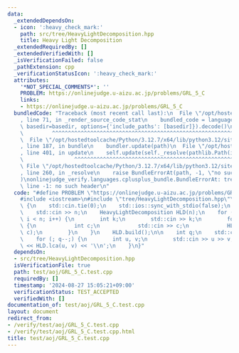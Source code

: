 ```yaml
---
data:
  _extendedDependsOn:
  - icon: ':heavy_check_mark:'
    path: src/tree/HeavyLightDecomposition.hpp
    title: Heavy Light Decomposition
  _extendedRequiredBy: []
  _extendedVerifiedWith: []
  _isVerificationFailed: false
  _pathExtension: cpp
  _verificationStatusIcon: ':heavy_check_mark:'
  attributes:
    '*NOT_SPECIAL_COMMENTS*': ''
    PROBLEM: https://onlinejudge.u-aizu.ac.jp/problems/GRL_5_C
    links:
    - https://onlinejudge.u-aizu.ac.jp/problems/GRL_5_C
  bundledCode: "Traceback (most recent call last):\n  File \"/opt/hostedtoolcache/Python/3.12.7/x64/lib/python3.12/site-packages/onlinejudge_verify/documentation/build.py\"\
    , line 71, in _render_source_code_stat\n    bundled_code = language.bundle(stat.path,\
    \ basedir=basedir, options={'include_paths': [basedir]}).decode()\n          \
    \         ^^^^^^^^^^^^^^^^^^^^^^^^^^^^^^^^^^^^^^^^^^^^^^^^^^^^^^^^^^^^^^^^^^^^^^^^^^^^^^^^^\n\
    \  File \"/opt/hostedtoolcache/Python/3.12.7/x64/lib/python3.12/site-packages/onlinejudge_verify/languages/cplusplus.py\"\
    , line 187, in bundle\n    bundler.update(path)\n  File \"/opt/hostedtoolcache/Python/3.12.7/x64/lib/python3.12/site-packages/onlinejudge_verify/languages/cplusplus_bundle.py\"\
    , line 401, in update\n    self.update(self._resolve(pathlib.Path(included), included_from=path))\n\
    \                ^^^^^^^^^^^^^^^^^^^^^^^^^^^^^^^^^^^^^^^^^^^^^^^^^^^^^^^^^\n \
    \ File \"/opt/hostedtoolcache/Python/3.12.7/x64/lib/python3.12/site-packages/onlinejudge_verify/languages/cplusplus_bundle.py\"\
    , line 260, in _resolve\n    raise BundleErrorAt(path, -1, \"no such header\"\
    )\nonlinejudge_verify.languages.cplusplus_bundle.BundleErrorAt: tree/HeavyLightDecomposition.hpp:\
    \ line -1: no such header\n"
  code: "#define PROBLEM \"https://onlinejudge.u-aizu.ac.jp/problems/GRL_5_C\"\n\n\
    #include <iostream>\n#include \"tree/HeavyLightDecomposition.hpp\"\n\nint main()\
    \ {\n    std::cin.tie(0);\n    std::ios::sync_with_stdio(false);\n    int n;\n\
    \    std::cin >> n;\n    HeavyLightDecomposition HLD(n);\n    for (int i = 0;\
    \ i < n; i++) {\n        int k;\n        std::cin >> k;\n        for (; k--;)\
    \ {\n            int c;\n            std::cin >> c;\n            HLD.add_edge(i,\
    \ c);\n        }\n    }\n    HLD.build();\n\n    int q;\n    std::cin >> q;\n\
    \    for (; q--;) {\n        int u, v;\n        std::cin >> u >> v;\n        std::cout\
    \ << HLD.lca(u, v) << '\\n';\n    }\n}"
  dependsOn:
  - src/tree/HeavyLightDecomposition.hpp
  isVerificationFile: true
  path: test/aoj/GRL_5_C.test.cpp
  requiredBy: []
  timestamp: '2024-08-27 15:05:21+09:00'
  verificationStatus: TEST_ACCEPTED
  verifiedWith: []
documentation_of: test/aoj/GRL_5_C.test.cpp
layout: document
redirect_from:
- /verify/test/aoj/GRL_5_C.test.cpp
- /verify/test/aoj/GRL_5_C.test.cpp.html
title: test/aoj/GRL_5_C.test.cpp
---
```


